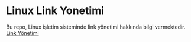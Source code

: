 # Linux Link Yonetimi
Bu repo, Linux işletim sisteminde link yönetimi hakkında bilgi vermektedir. [Link Yönetimi](Linux_Link_Yönetimi.md)
